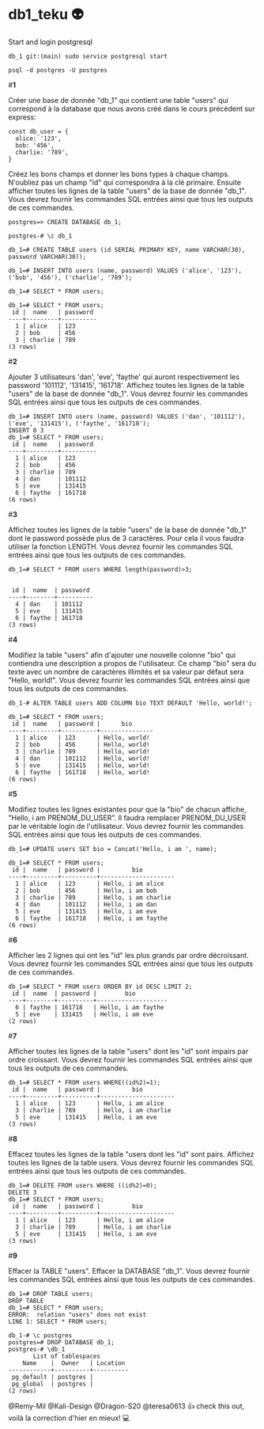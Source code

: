 # db1_teku  :alien:


Start and login postgresql


```
db_1 git:(main) sudo service postgresql start

psql -d postgres -U postgres
```

#**1**

Créer une base de donnée "db_1" qui contient une table "users" qui correspond à la database que nous avons créé dans le cours précédent sur express:


```
const db_user = {
  alice: '123',
  bob: '456',
  charlie: '789',
}
```

Créez les bons champs et donner les bons types à chaque champs. N'oubliez pas un champ "id" qui correspondra à la clé primaire.
Ensuite afficher toutes les lignes de la table "users" de la base de donnée "db_1".
Vous devrez fournir les commandes SQL entrées ainsi que tous les outputs de ces commandes.


```
postgres=> CREATE DATABASE db_1;

postgres-# \c db_1

db_1=# CREATE TABLE users (id SERIAL PRIMARY KEY, name VARCHAR(30), password VARCHAR(30));

db_1=# INSERT INTO users (name, password) VALUES ('alice', '123'), ('bob', '456'), ('charlie', '789');

db_1=# SELECT * FROM users;

db_1=# SELECT * FROM users;
 id |  name   | password 
----+---------+----------
  1 | alice   | 123
  2 | bob     | 456
  3 | charlie | 789
(3 rows)

```


#**2**

Ajouter 3 utilisateurs 'dan', 'eve', 'faythe' qui auront respectivement les password '101112', '131415', '161718'.
Affichez toutes les lignes de la table "users" de la base de donnée "db_1".
Vous devrez fournir les commandes SQL entrées ainsi que tous les outputs de ces commandes.


```
db_1=# INSERT INTO users (name, password) VALUES ('dan', '101112'), ('eve', '131415'), ('faythe', '161718');
INSERT 0 3
db_1=# SELECT * FROM users;
 id |  name   | password 
----+---------+----------
  1 | alice   | 123
  2 | bob     | 456
  3 | charlie | 789
  4 | dan     | 101112
  5 | eve     | 131415
  6 | faythe  | 161718
(6 rows)

```

#**3**

Affichez toutes les lignes de la table "users" de la base de donnée "db_1" dont le password possède plus de 3 caractères. Pour cela il vous faudra utiliser la fonction LENGTH.
Vous devrez fournir les commandes SQL entrées ainsi que tous les outputs de ces commandes.

```
db_1=# SELECT * FROM users WHERE length(password)>3;


 id |  name  | password 
----+--------+----------
  4 | dan    | 101112
  5 | eve    | 131415
  6 | faythe | 161718
(3 rows)
```

#**4**

Modifiez la table "users" afin d'ajouter une nouvelle colonne "bio" qui contiendra une description a propos de l'utilisateur. Ce champ "bio" sera du texte avec un nombre de caractères illimités et sa valeur par défaut sera "Hello, world!".
Vous devrez fournir les commandes SQL entrées ainsi que tous les outputs de ces commandes.


```
db_1-# ALTER TABLE users ADD COLUMN bio TEXT DEFAULT 'Hello, world!';

db_1=# SELECT * FROM users;
 id |  name   | password |      bio      
----+---------+----------+---------------
  1 | alice   | 123      | Hello, world!
  2 | bob     | 456      | Hello, world!
  3 | charlie | 789      | Hello, world!
  4 | dan     | 101112   | Hello, world!
  5 | eve     | 131415   | Hello, world!
  6 | faythe  | 161718   | Hello, world!
(6 rows)
```


#**5**

Modifiez toutes les lignes existantes pour que la "bio" de chacun affiche, "Hello, i am PRENOM_DU_USER".
Il faudra remplacer PRENOM_DU_USER par le véritable login de l'utilisateur.
Vous devrez fournir les commandes SQL entrées ainsi que tous les outputs de ces commandes.
```
db_1=# UPDATE users SET bio = Concat('Hello, i am ', name); 

db_1=# SELECT * FROM users;
 id |  name   | password |         bio         
----+---------+----------+---------------------
  1 | alice   | 123      | Hello, i am alice
  2 | bob     | 456      | Hello, i am bob
  3 | charlie | 789      | Hello, i am charlie
  4 | dan     | 101112   | Hello, i am dan
  5 | eve     | 131415   | Hello, i am eve
  6 | faythe  | 161718   | Hello, i am faythe
(6 rows)
```

#**6**

Afficher les 2 lignes qui ont les "id" les plus grands par ordre décroissant.
Vous devrez fournir les commandes SQL entrées ainsi que tous les outputs de ces commandes.
```
db_1=# SELECT * FROM users ORDER BY id DESC LIMIT 2;
 id |  name  | password |        bio         
----+--------+----------+--------------------
  6 | faythe | 161718   | Hello, i am faythe
  5 | eve    | 131415   | Hello, i am eve
(2 rows)
```

#**7**

Afficher toutes les lignes de la table "users" dont les "id" sont impairs par ordre croissant.
Vous devrez fournir les commandes SQL entrées ainsi que tous les outputs de ces commandes.

```
db_1=# SELECT * FROM users WHERE((id%2)=1);
 id |  name   | password |         bio         
----+---------+----------+---------------------
  1 | alice   | 123      | Hello, i am alice
  3 | charlie | 789      | Hello, i am charlie
  5 | eve     | 131415   | Hello, i am eve
(3 rows)
```

#**8**

Effacez toutes les lignes de la table "users dont les "id" sont pairs. Affichez toutes les lignes de la table users.
Vous devrez fournir les commandes SQL entrées ainsi que tous les outputs de ces commandes.
```
db_1=# DELETE FROM users WHERE ((id%2)=0);
DELETE 3
db_1=# SELECT * FROM users;
 id |  name   | password |         bio         
----+---------+----------+---------------------
  1 | alice   | 123      | Hello, i am alice
  3 | charlie | 789      | Hello, i am charlie
  5 | eve     | 131415   | Hello, i am eve
(3 rows)
```


#**9**

Effacer la TABLE "users".
Effacer la DATABASE "db_1".
Vous devrez fournir les commandes SQL entrées ainsi que tous les outputs de ces commandes.

```
db_1=# DROP TABLE users;
DROP TABLE
db_1=# SELECT * FROM users;
ERROR:  relation "users" does not exist
LINE 1: SELECT * FROM users;

db_1-# \c postgres
postgres=# DROP DATABASE db_1;
postgres-# \db_1
       List of tablespaces
    Name    |  Owner   | Location 
------------+----------+----------
 pg_default | postgres | 
 pg_global  | postgres | 
(2 rows)
```
@Remy-Mil @Kali-Design @Dragon-S20 @teresa0613 :+1: check this out, voilà la correction d'hier en mieux!  :computer:












